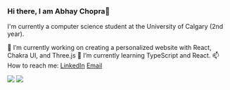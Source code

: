### Hi there, I am Abhay Chopra👋
I'm currently a computer science student at the University of Calgary (2nd year).

🔭 I’m currently working on creating a personalized website with React, Chakra UI, and Three.js
🌱 I’m currently learning TypeScript and React.
📫 How to reach me: [LinkedIn](https://www.linkedin.com/in/abhay-chopra/) [Email](abhayc.908@gmail.com)


![](https://github.com/Abhay-Chopra/readme-stats/blob/master/generated/languages.svg)
![](https://github.com/Abhay-Chopra/readme-stats/blob/master/generated/overview.svg)

<!--
**Abhay-Chopra/Abhay-Chopra** is a ✨ _special_ ✨ repository because its `README.md` (this file) appears on your GitHub profile.

Here are some ideas to get you started:

- 🔭 I’m currently working on creating a personalized website with React, Chakra UI, and Three.js
- 🌱 I’m currently learning TypeScript and React.
- 👯 I’m looking to collaborate on ...
- 🤔 I’m looking for help with ...
- 💬 Ask me about ...
- 📫 How to reach me: ...
- 😄 Pronouns: ...
- ⚡ Fun fact: ...
-->
